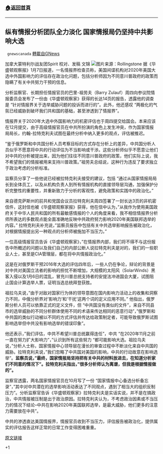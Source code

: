 ###  [:house:返回首頁](https://github.com/ourhimalayas/txt)
---

## 纵有情报分析团队全力淡化 国家情报局仍坚持中共影响大选
` gnewscanada` [轉載自GNews](https://gnews.org/zh-hans/735369/)

加拿大蒙特利尔战友团Spirit
校对、发稿 文锦
![]()![](https://gnews.org/wp-content/uploads/2021/01/1-36.jpg)图片来源：Rollingstone
据《华盛顿观察报》1月7日报道，一名情报界检查员称，美国间谍机构对2020年美国大选中外国影响力的评估存在政治化问题，包括分析师因为不同意川普政府的政策而隐瞒了有关中共努力干预的信息。

分析监察官、长期担任情报官员的巴里-祖劳夫（Barry Zulauf）周四向参议院情报委员会发布了一份由《华盛顿观察家》获得的长达14页的报告，透露他的调查是 “针对情报界关于选举威胁问题的投诉而进行的”。此外，他还感叹 “两极化的气氛已经威胁到破坏我们共和国的基础，甚至渗透到了情报界”。

情报界关于2020年大选中外国影响力的机密评估也于周四提交给国会。本来应该在12月提交，由于高级情报官员在中共所扮演的角色上发生冲突，作为国家情报局局长，约翰-拉特克利夫试图在最终分析中纳入更多的观点，评估被推迟。

“鉴于俄罗斯和中共国分析人员考察目标的方式存在分析上的差异，中共国分析人员似乎不愿意将中共的行动评估为不当影响或干涉。这些分析师似乎不愿意让他们对中共的分析被提出来，因为他们往往不同意川普政府的政策，他们实际上说，我不希望我们的情报被用来支持川普政策。”祖劳夫总结说，这种行为违反了要求独立于政治考虑的分析标准。

监察员分享了一些他说已经被拉特克利夫接受的建议，包括 “通过从国家情报局局长到全体员工，以及从机构负责人到所有情报机构的直接领导层沟通，加强保护分析完整性的重要性，并重新致力于分析的客观性，避免政策和实践中的政治化。”

来自德克萨斯州的前共和党国会议员拉特克利夫周四签署了一封长达3页的非机密信件，这封信也被《华盛顿观察家报》获得，他在信中认为，”从我作为使用美国政府关于中华人民共和国的所有最敏感情报的个人的角度来看，我不相信情报界分析师所表达的多数观点能全面准确地反映中共政府努力影响2020年美国联邦选举的内容。” 拉特克利夫补充说，”监察员报告中包括有关中共选举影响报告被政治化，对根据情报提出另一种观点的分析师被施加不当压力。”

一位高级情报官员告诉《华盛顿观察家》，”在情报界内部，我们将不得不与这份报告中所概述的问题以及我们自己的内部公断人说拉特克利夫是对的，我们的一些职业人士，甚至是CIA管理层，都在将中共情报政治化。”

这是在对俄罗斯干预2016年大选的评估四年后，一些人仍在争论，辩论的背景是对中共对美国立法者的影响的担忧不断增加，大规模的太阳风（SolarWinds）黑客入侵以及1月6日的混乱，冒充川普总统支持者的安提法冲进国会大厦，试图阻止国会计算选举人票，证明当选总统拜登获胜。

祖拉乌夫说，”由于对敌对国家行为体的领导意图在国内影响力活动上的收集和洞察力不同，中俄分析界对’影响力’和’干扰’这两个词的定义应用不同。” 他指出，俄罗斯分析人员可以依靠正式的定义文件，但 “中共国没有类似的文件”，来自不同县市的选举威胁的不同分析群体使用不同的术语来传达相同的恶意行动”，”俄罗斯和中共国的类似行动被以不同的方式评估并传达给政策制定者，可能导致俄罗斯试图影响选举但中共没有影响选举的错误印象”。

他还表示，”我们评估，中共不希望川普总统赢得连任”，中共 “在2020年11月之前一直在努力扩大影响力”，”认识到所有这些努力 “都可能影响大选。祖拉乌夫说，”分析人士称，国家情报中心领导层在漫长的审查过程中不断淡化来自中共国的威胁。拉特克利夫说，”我们忽略了中共国对美国的影响，中共的行动故意在影响选举”。**监察员说，”最终，国家情报局坚持把有关中共的材料放进去，在知道分析家们不同意的情况下”。拉特克利夫指出，”很多分析师认为离谱，但我是根据情报做的”。**

监察官透露，两名国家情报官员在10月写了一份 “国家情报中心备选分析备忘录”，”其中对中共潜在的选举影响活动表达了不同观点，遇到了相当大的组织反制压力”。分析监察官告诉《华盛顿观察家》拉特克利夫是实话实说，并不是在搞政治，中共情报被压制是出于政治原因。拉特克利夫认为，不考虑政治因素或不当压力的情况下结论–中共在影响2020年美国联邦选举，是最大威胁，他们更多的注意力需要放在中共”。

中共的渗透直达美国情报界，情报官员收到不当压力，评估报告被政治化，提供属实的评估报告这样正常的日常工作变得困难重重。

[原文链接](https://www.washingtonexaminer.com/news/intelligence-analysts-downplayed-election-interference-trump-inspector?_amp=true&amp;__twitter_impression=true)

+1
